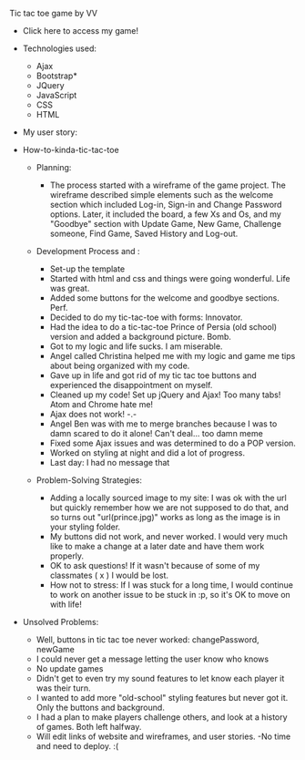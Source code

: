Tic tac toe game by VV

- Click here to access my game!
- Technologies used:

  - Ajax
  - Bootstrap*
  - JQuery
  - JavaScript
  - CSS
  - HTML

- My user story:
- How-to-kinda-tic-tac-toe

  - Planning:

    - The process started with a wireframe of the game project. The wireframe described simple elements such as the welcome section which included Log-in, Sign-in and Change Password options. Later, it included the board, a few Xs and Os, and my "Goodbye" section with Update Game, New Game, Challenge someone, Find Game, Saved History and Log-out.

  - Development Process and :

    - Set-up the template
    - Started with html and css and things were going wonderful. Life was great.
    - Added some buttons for the welcome and goodbye sections. Perf.
    - Decided to do my tic-tac-toe with forms: Innovator.
    - Had the idea to do a tic-tac-toe Prince of Persia (old school) version and added a background picture. Bomb.
    - Got to my logic and life sucks. I am miserable.
    - Angel called Christina helped me with my logic and game me tips about being organized with my code.
    - Gave up in life and got rid of my tic tac toe buttons and experienced the disappointment on myself.
    - Cleaned up my code! Set up jQuery and Ajax! Too many tabs! Atom and Chrome hate me!
    - Ajax does not work! -.-
    - Angel Ben was with me to merge branches because I was to damn scared to do it alone! Can't deal... too damn meme
    - Fixed some Ajax issues and was determined to do a POP version.
    - Worked on styling at night and did a lot of progress.
    - Last day: I had no message that

  - Problem-Solving Strategies:

    - Adding a locally sourced image to my site: I was ok with the url but quickly remember how we are not supposed to do that, and so turns out "url(prince.jpg)" works as long as the image is in your styling folder.
    - My buttons did not work, and never worked. I would very much like to make a change at a later date and have them work properly.
    - OK to ask questions! If it wasn't because of some of my classmates ( x ) I would be lost.
    - How not to stress: If I was stuck for a long time, I would continue to work on another issue to be stuck in :p, so it's OK to move on with life!

- Unsolved Problems:

  - Well, buttons in tic tac toe never worked: changePassword, newGame
  - I could never get a message letting the user know who knows
  - No update games
  - Didn't get to even try my sound features to let know each player it was their turn.
  - I wanted to add more "old-school" styling features but never got it. Only the buttons and background.
  - I had a plan to make players challenge others, and look at a history of games. Both left halfway.
  - Will edit links of website and wireframes, and user stories. -No time and need to deploy. :(
